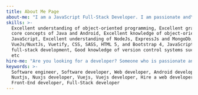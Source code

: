 ```yaml
---
title: About Me Page
about-me: "I am a JavaScript Full-Stack Developer. I am passionate and\r enthusiastic about any problems relating to Software\r Engineering. I am not yet a JavaScript or Software expert, but I\r love to read, code, learn and add to my skill sets everyday. I\r find it fulfilling proffering solutions to software problems. I have worked with Java/Android, but I'm my interest is currently inclined towards JavaScript."
skills: >-
  Excellent understanding of object-oriented programming, Excellent grasp of
  core concepts of Java and Android, Excellent knowledge of object-oriented
  JavaScript, Excellent understanding of NodeJs, ExpressJs and MongoDb,
  VueJs/NuxtJs, Vuetify, CSS, SASS, HTML 5, and Bootstrap 4, JavaScript
  full-stack development, Good knowledge of version control systems such as Git
  etc
hire-me: "Are you looking for a developer? Someone who is passionate and honest about\r their job? Someone who prioritizes client's satisfaction and who is willing\r to learn new technologies to get the job done within schedule? A freelancer\r and a team player? Look no further, I am the right guy. Contact me and I would be\r glad to work for you and/or with your team."
keywords: >-
  Software engineer, Software developer, Web developer, Android developer,
  Nuxtjs, Nuxjs developer, Vuejs, Vuejs developer, Hire a web developer,
  Front-End developer, Full-Stack developer
---
```


